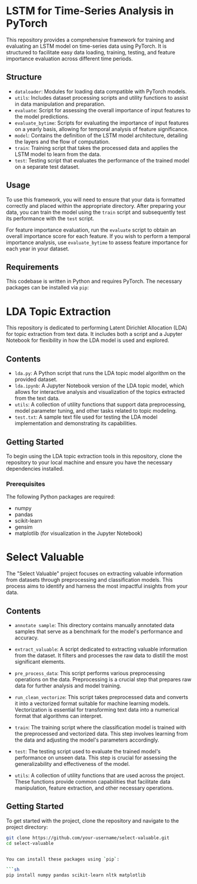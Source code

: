 # LSTM for Time-Series Analysis in PyTorch

This repository provides a comprehensive framework for training and evaluating an LSTM model on time-series data using PyTorch. It is structured to facilitate easy data loading, training, testing, and feature importance evaluation across different time periods.

## Structure

- `dataloader`: Modules for loading data compatible with PyTorch models.
- `utils`: Includes dataset processing scripts and utility functions to assist in data manipulation and preparation.
- `evaluate`: Script for assessing the overall importance of input features to the model predictions.
- `evaluate_bytime`: Scripts for evaluating the importance of input features on a yearly basis, allowing for temporal analysis of feature significance.
- `model`: Contains the definition of the LSTM model architecture, detailing the layers and the flow of computation.
- `train`: Training script that takes the processed data and applies the LSTM model to learn from the data.
- `test`: Testing script that evaluates the performance of the trained model on a separate test dataset.

## Usage

To use this framework, you will need to ensure that your data is formatted correctly and placed within the appropriate directory. After preparing your data, you can train the model using the `train` script and subsequently test its performance with the `test` script.

For feature importance evaluation, run the `evaluate` script to obtain an overall importance score for each feature. If you wish to perform a temporal importance analysis, use `evaluate_bytime` to assess feature importance for each year in your dataset.

## Requirements

This codebase is written in Python and requires PyTorch. The necessary packages can be installed via `pip`:

# LDA Topic Extraction

This repository is dedicated to performing Latent Dirichlet Allocation (LDA) for topic extraction from text data. It includes both a script and a Jupyter Notebook for flexibility in how the LDA model is used and explored.

## Contents

- `lda.py`: A Python script that runs the LDA topic model algorithm on the provided dataset.
- `lda.ipynb`: A Jupyter Notebook version of the LDA topic model, which allows for interactive analysis and visualization of the topics extracted from the text data.
- `utils`: A collection of utility functions that support data preprocessing, model parameter tuning, and other tasks related to topic modeling.
- `test.txt`: A sample text file used for testing the LDA model implementation and demonstrating its capabilities.

## Getting Started

To begin using the LDA topic extraction tools in this repository, clone the repository to your local machine and ensure you have the necessary dependencies installed.

### Prerequisites

The following Python packages are required:

- numpy
- pandas
- scikit-learn
- gensim
- matplotlib (for visualization in the Jupyter Notebook)

# Select Valuable

The "Select Valuable" project focuses on extracting valuable information from datasets through preprocessing and classification models. This process aims to identify and harness the most impactful insights from your data.

## Contents

- `annotate sample`: This directory contains manually annotated data samples that serve as a benchmark for the model's performance and accuracy.

- `extract_valuable`: A script dedicated to extracting valuable information from the dataset. It filters and processes the raw data to distill the most significant elements.

- `pre_process_data`: This script performs various preprocessing operations on the data. Preprocessing is a crucial step that prepares raw data for further analysis and model training.

- `run_clean_vectorize`: This script takes preprocessed data and converts it into a vectorized format suitable for machine learning models. Vectorization is essential for transforming text data into a numerical format that algorithms can interpret.

- `train`: The training script where the classification model is trained with the preprocessed and vectorized data. This step involves learning from the data and adjusting the model's parameters accordingly.

- `test`: The testing script used to evaluate the trained model's performance on unseen data. This step is crucial for assessing the generalizability and effectiveness of the model.

- `utils`: A collection of utility functions that are used across the project. These functions provide common capabilities that facilitate data manipulation, feature extraction, and other necessary operations.

## Getting Started

To get started with the project, clone the repository and navigate to the project directory:

```sh
git clone https://github.com/your-username/select-valuable.git
cd select-valuable


You can install these packages using `pip`:

```sh
pip install numpy pandas scikit-learn nltk matplotlib

